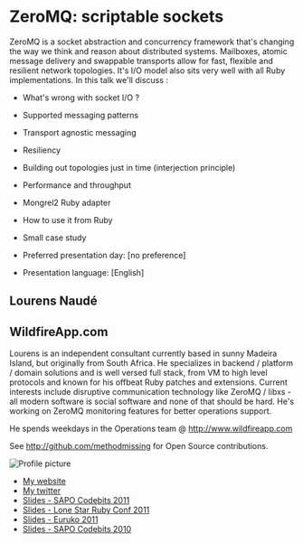 # ZeroMQ: scriptable sockets

ZeroMQ is a socket abstraction and concurrency framework that's changing the way we think and reason about distributed systems. Mailboxes, atomic message delivery and swappable transports allow for fast, flexible and resilient network topologies. It's I/O model also sits very well with all Ruby implementations. In this talk we'll discuss :

- What's wrong with socket I/O ?
- Supported messaging patterns
- Transport agnostic messaging
- Resiliency
- Building out topologies just in time (interjection principle)
- Performance and throughput
- Mongrel2 Ruby adapter
- How to use it from Ruby
- Small case study

- Preferred presentation day: [no preference]
- Presentation language: [English]

## Lourens Naudé 

## WildfireApp.com

Lourens is an independent consultant currently based in sunny Madeira Island, but originally from South Africa. He specializes in backend / platform / domain solutions and is well versed full stack, from VM to high level protocols and known for his offbeat Ruby patches and extensions. Current interests include disruptive communication technology like ZeroMQ / libxs - all modern software is social software and none of that should be hard. He's working on ZeroMQ monitoring features for better operations support.

He spends weekdays in the Operations team @ http://www.wildfireapp.com

See http://github.com/methodmissing for Open Source contributions.

![Profile picture](https://github.com/methodmissing/sprk2012-cfp/raw/master/lourens_naude-zeromq_scriptable_sockets/profile_picture.jpg)

- [My website](http://www.methodmissing.com)
- [My twitter](https://twitter.com/#!/methodmissing)
- [Slides - SAPO Codebits 2011](http://www.slideshare.net/methodmissing/sapo-codebits-2011)
- [Slides - Lone Star Ruby Conf 2011](http://www.slideshare.net/methodmissing/in-the-loop-lone-star-ruby-conference)
- [Slides - Euruko 2011](http://www.slideshare.net/methodmissing/euruko-2011-in-the-loop)
- [Slides - SAPO Codebits 2010](http://www.slideshare.net/methodmissing/event-driven-architecture)

